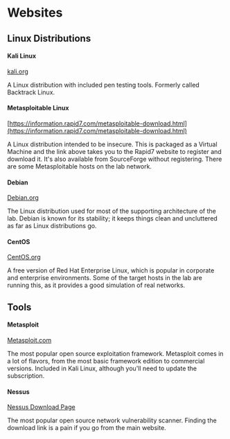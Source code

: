 Websites
=========

## Linux Distributions

#### Kali Linux
[kali.org](http://www.kali.org/)

A Linux distribution with included pen testing tools.  Formerly called Backtrack Linux.

#### Metasploitable Linux
[https://information.rapid7.com/metasploitable-download.html](https://information.rapid7.com/metasploitable-download.html)

A Linux distribution intended to be insecure.  This is packaged as a Virtual Machine and the link above takes you to the Rapid7 website
to register and download it.  It's also available from SourceForge without registering.  There are some Metasploitable hosts on the
lab network.

#### Debian
[Debian.org](http://debian.org)

The Linux distribution used for most of the supporting architecture of the lab.  Debian is known for its stability; it keeps things clean
and uncluttered as far as Linux distributions go.

#### CentOS
[CentOS.org](https://centos.org/)

A free version of Red Hat Enterprise Linux, which is popular in corporate and enterprise environments.  Some of the target hosts in the lab
are running this, as it provides a good simulation of real networks.

## Tools

#### Metasploit
[Metasploit.com](http://www.metasploit.com/)

The most popular open source exploitation framework.  Metasploit comes in a lot of flavors, from the most basic framework edition to
commercial versions.  Included in Kali Linux, although you'll need to update the subscription.

#### Nessus
[Nessus Download Page](http://www.tenable.com/products/nessus/select-your-operating-system)

The most popular open source network vulnerability scanner.  Finding the download link is a pain if you go from the main website.

